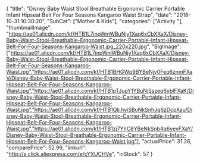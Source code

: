 {
	"title": "Disney Baby Waist Stool Breathable Ergonomic Carrier Portable Infant Hipseat Belt For Four Seasons Kangaroo Waist Strap",
	"date": "2018-10-31 10:30:20",
	"SubCat": ["Mother & Kids"],
	"categories": ["Activity "],
	"thumbnailImage": "https://ae01.alicdn.com/kf/HTB1L7inpWmWBuNjy1Xaq6xCbXXaX/Disney-Baby-Waist-Stool-Breathable-Ergonomic-Carrier-Portable-Infant-Hipseat-Belt-For-Four-Seasons-Kangaroo-Waist.jpg_220x220.jpg",
	"BigImage": ["https://ae01.alicdn.com/kf/HTB1L7inpWmWBuNjy1Xaq6xCbXXaX/Disney-Baby-Waist-Stool-Breathable-Ergonomic-Carrier-Portable-Infant-Hipseat-Belt-For-Four-Seasons-Kangaroo-Waist.jpg","https://ae01.alicdn.com/kf/HTB1BHGWp9BYBeNjy0Feq6znmFXaV/Disney-Baby-Waist-Stool-Breathable-Ergonomic-Carrier-Portable-Infant-Hipseat-Belt-For-Four-Seasons-Kangaroo-Waist.jpg","https://ae01.alicdn.com/kf/HTB1pTJupY1YBuNjSszeq6yblFXaK/Disney-Baby-Waist-Stool-Breathable-Ergonomic-Carrier-Portable-Infant-Hipseat-Belt-For-Four-Seasons-Kangaroo-Waist.jpg","https://ae01.alicdn.com/kf/HTB1Qlj.hviSBuNkSnhJq6zDcpXau/Disney-Baby-Waist-Stool-Breathable-Ergonomic-Carrier-Portable-Infant-Hipseat-Belt-For-Four-Seasons-Kangaroo-Waist.jpg","https://ae01.alicdn.com/kf/HTB1zj7YhC8YBeNkSnb4q6yevFXaY/Disney-Baby-Waist-Stool-Breathable-Ergonomic-Carrier-Portable-Infant-Hipseat-Belt-For-Four-Seasons-Kangaroo-Waist.jpg"],
	"actualPrice": 31.26,
	"comparePrice": 52.99,
	"linkurl": "http://s.click.aliexpress.com/e/cYXUCHVe",
	"inStock": 57
}
